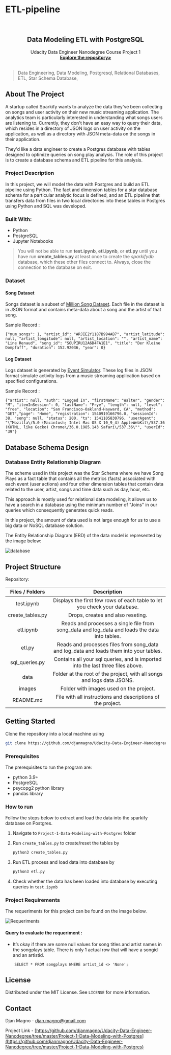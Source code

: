 # ETL-pipeline

<!-- PROJECT LOGO --> 
<br />

<p align="center">
 <a href="https://github.com/djanmagno/Udacity-Data-Engineer-Nanodegree">
 </a>
 <h2 align="center"><b>Data Modeling ETL with PostgreSQL</b></h2>
 <p align="center">
  Udacity Data Engineer Nanodegree Course Project 1
  <br />
  <a href=https://github.com/djanmagno/Udacity-Data-Engineer-Nanodegree><strong>Explore the repository»</strong></a>
  <br />
  <br />
 </p>



</p>

> Data Engineering, Data Modeling, Postgresql, Relational Databases, ETL, Star Schema Database, 



<!-- ABOUT THE PROJECT -->

## About The Project

<!-- Describing the project in brief -->

A startup called Sparkify wants to analyze the data they've been collecting on songs and user activity on their new music streaming application. The analytics team is particularly interested in understanding what songs users are listening to. Currently, they don't have an easy way to query their data, which resides in a directory of JSON logs on user activity on the application, as well as a directory with JSON meta-data on the songs in their application.

They'd like a data engineer to create a Postgres database with tables designed to optimize queries on song play analysis. The role of this project is to create a database schema and ETL pipeline for this analysis. 

### Project Description

In this project, we will model the data with Postgres and build an ETL pipeline using Python. The fact and dimension tables for a star database schema for a particular analytic focus is defined, and an ETL pipeline that transfers data from files in two local directories into these tables in Postgres using Python and SQL was developed.

### Built With:

* Python
* PostgreSQL
* Jupyter Notebooks

> You will not be able to run **test.ipynb**, **etl.ipynb**, or **etl.py** until you have run **create_tables.py** at least once to create the *sparkifydb* database, which these other files connect to. Always, close the connection to the database on exit. 

### Dataset
#### Song Dataset
Songs dataset is a subset of [Million Song Dataset](http://millionsongdataset.com/).  Each file in the dataset is in JSON format and contains meta-data about a song and the artist of that song. 

Sample Record :
```
{"num_songs": 1, "artist_id": "ARJIE2Y1187B994AB7", "artist_latitude": null, "artist_longitude": null, "artist_location": "", "artist_name": "Line Renaud", "song_id": "SOUPIRU12A6D4FA1E1", "title": "Der Kleine Dompfaff", "duration": 152.92036, "year": 0}
```

#### Log Dataset
Logs dataset is generated by [Event Simulator](https://github.com/Interana/eventsim).  These log files in JSON format simulate activity logs from a music streaming application based on specified configurations.

Sample Record :
```
{"artist": null, "auth": "Logged In", "firstName": "Walter", "gender": "M", "itemInSession": 0, "lastName": "Frye", "length": null, "level": "free", "location": "San Francisco-Oakland-Hayward, CA", "method": "GET","page": "Home", "registration": 1540919166796.0, "sessionId": 38, "song": null, "status": 200, "ts": 1541105830796, "userAgent": "\"Mozilla\/5.0 (Macintosh; Intel Mac OS X 10_9_4) AppleWebKit\/537.36 (KHTML, like Gecko) Chrome\/36.0.1985.143 Safari\/537.36\"", "userId": "39"}
```



## Database Schema Design

### Database Entity Relationship Diagram 

The scheme used in this project was the Star Schema where we have Song Plays as a fact table that contains all the metrics (facts) associated with each event (user actions) and four other dimension tables that contain data related to the user, artist, songs and time data such as day, hour, etc.

This approach is mostly used for relational data modeling, it allows us to have a search in a database using the minimum number of "Joins" in our queries which consequently generates quick reads.

In this project, the amount of data used is not large enough for us to use a big data or NoSQL database solution.

The Entity Relationship Diagram (ERD) of the data model is represented by the image
below:

![database](images/erd_p1.png)

## Project Structure

Repository:

| Files / Folders  |                                     Description                                              |
| :--------------: | :------------------------------------------------------------------------------------------: |
|    test.ipynb    | Displays the first few rows of each table to let you check your database.                    |
| create_tables.py | Drops, creates and also reseting.                                                            |
|    etl.ipynb     | Reads and processes a single file from song_data and log_data and loads the data into tables.|
|      etl.py      | Reads and processes files from song_data and log_data and loads them into your tables.       |
|  sql_queries.py  | Contains all your sql queries, and is imported into the last three files above.              |
|       data       | Folder at the root of the project, with all songs and logs data JSONS.                       |
|      images      | Folder with images used on the project.                                                      |
|    README.md     | File with all instructions and descriptions of the project.                                                                              



<!-- GETTING STARTED -->

## Getting Started

Clone the repository into a local machine using

```sh
git clone https://github.com/djanmagno/Udacity-Data-Engineer-Nanodegree
```

### Prerequisites

The prerequisites to run the program are:

* python 3.9+
* PostgreSQL
* psycopg2 python library
* pandas library

### How to run

Follow the steps below to extract and load the data into the sparkify database on Postgres.

1. Navigate to `Project-1-Data-Modeling-with-Postgres` folder

2. Run `create_tables.py` to create/reset the tables by

   ```python
   python3 create_tables.py
   ```

3. Run ETL process and load data into database by 

   ```python
   python3 etl.py
   ```

4. Check whether the data has been loaded into database by executing queries in `test.ipynb`

### Project Requirements

The requeriments for this project can be found on the image below.

![Requeriments](images/review.udacity.com_.png)

#### Query to evaluate the requeriment :
  - It’s okay if there are some null values for song titles and artist names in the songplays table. There is only 1 actual row that will have a songid and an artistid.

```
    SELECT * FROM songplays WHERE artist_id <> 'None';
```

<!-- LICENSE -->

## License

Distributed under the MIT License. See `LICENSE` for more information.


<!-- CONTACT -->

## Contact

Djan Magno - djan.magno@gmail.com

Project Link - [https://github.com/djanmagno/Udacity-Data-Engineer-Nanodegree/tree/master/Project-1-Data-Modeling-with-Postgres](https://github.com/djanmagno/Udacity-Data-Engineer-Nanodegree/tree/master/Project-1-Data-Modeling-with-Postgres)